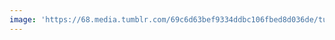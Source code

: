 ```yaml
---
image: 'https://68.media.tumblr.com/69c6d63bef9334ddbc106fbed8d036de/tumblr_ndud6kX0D21tbdx3so1_1280.jpg'
---
```

